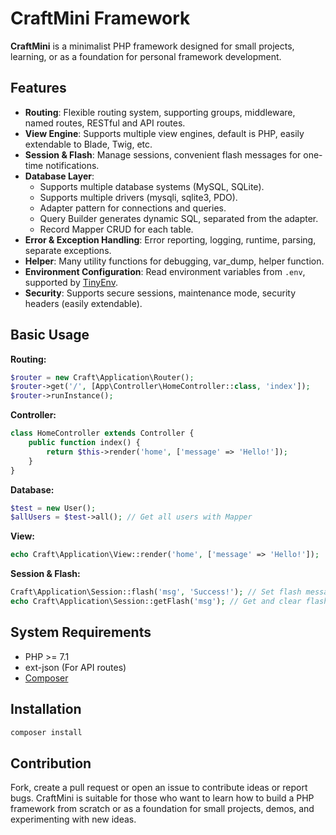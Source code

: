 # CraftMini Framework

**CraftMini** is a minimalist PHP framework designed for small projects, learning, or as a foundation for personal framework development.

## Features

- **Routing**: Flexible routing system, supporting groups, middleware, named routes, RESTful and API routes.
- **View Engine**: Supports multiple view engines, default is PHP, easily extendable to Blade, Twig, etc.
- **Session & Flash**: Manage sessions, convenient flash messages for one-time notifications.
- **Database Layer**: 
  - Supports multiple database systems (MySQL, SQLite).
  - Supports multiple drivers (mysqli, sqlite3, PDO).
  - Adapter pattern for connections and queries.
  - Query Builder generates dynamic SQL, separated from the adapter.
  - Record Mapper CRUD for each table.
- **Error & Exception Handling**: Error reporting, logging, runtime, parsing, separate exceptions.
- **Helper**: Many utility functions for debugging, var_dump, helper function.
- **Environment Configuration**: Read environment variables from `.env`, supported by [TinyEnv](https://github.com/datahihi1/tiny-env.git).
- **Security**: Supports secure sessions, maintenance mode, security headers (easily extendable).

## Basic Usage

**Routing:**
```php
$router = new Craft\Application\Router();
$router->get('/', [App\Controller\HomeController::class, 'index']);
$router->runInstance();
```

**Controller:**

```php
class HomeController extends Controller {
    public function index() {
        return $this->render('home', ['message' => 'Hello!']);
    }
}
```

**Database:**
```php
$test = new User();
$allUsers = $test->all(); // Get all users with Mapper
```

**View:**
```php
echo Craft\Application\View::render('home', ['message' => 'Hello!']);
```

**Session & Flash:**
```php
Craft\Application\Session::flash('msg', 'Success!'); // Set flash message
echo Craft\Application\Session::getFlash('msg'); // Get and clear flash message
```

## System Requirements
- PHP >= 7.1
- ext-json (For API routes)
- [Composer](https://getcomposer.org/)
## Installation

```bash
composer install
```

## Contribution
Fork, create a pull request or open an issue to contribute ideas or report bugs.
CraftMini is suitable for those who want to learn how to build a PHP framework from scratch or as a foundation for small projects, demos, and experimenting with new ideas.